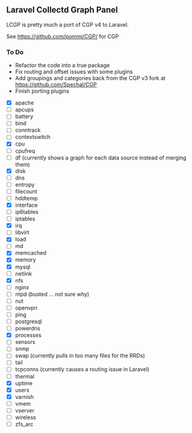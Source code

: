 ## Laravel Collectd Graph Panel

LCGP is pretty much a port of CGP v4 to Laravel.

See https://github.com/pommi/CGP/ for CGP

### To Do

- Refactor the code into a true package
- Fix routing and offset issues with some plugins
- Add groupings and categories back from the CGP v3 fork at https://github.com/Spechal/CGP
- Finish porting plugins
- [x] apache
- [ ] apcups
- [ ] battery
- [ ] bind
- [ ] conntrack
- [ ] contextswitch
- [x] cpu
- [ ] cpufreq
- [ ] df (currently shows a graph for each data source instead of merging them)
- [x] disk
- [ ] dns
- [ ] entropy
- [ ] filecount
- [ ] hddtemp
- [x] interface
- [ ] ip6tables
- [ ] iptables
- [x] irq
- [ ] libvirt
- [x] load
- [ ] md
- [x] memcached
- [x] memory
- [x] mysql
- [ ] netlink
- [x] nfs
- [ ] nginx
- [ ] ntpd (busted ... not sure why)
- [ ] nut
- [ ] openvpn
- [ ] ping
- [ ] postgresql
- [ ] powerdns
- [x] processes
- [ ] sensors
- [ ] snmp
- [ ] swap (currently pulls in too many files for the RRDs)
- [ ] tail
- [ ] tcpconns (currently causes a routing issue in Laravel)
- [ ] thermal
- [x] uptime
- [x] users
- [x] varnish
- [ ] vmem
- [ ] vserver
- [ ] wireless
- [ ] zfs_arc